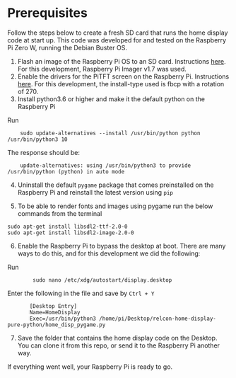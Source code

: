# Prerequisites

Follow the steps below to create a fresh SD card that runs the home display code at start up. This code was developed for and tested on the Raspberry Pi Zero W, running the Debian Buster OS. 

1. Flash an image of the Raspberry Pi OS to an SD card. Instructions [here](https://www.raspberrypi.com/documentation/computers/getting-started.html). For this development, Raspberry Pi Imager v1.7 was used.
2. Enable the drivers for the PiTFT screen on the Raspberry Pi. Instructions [here](https://learn.adafruit.com/adafruit-pitft-28-inch-resistive-touchscreen-display-raspberry-pi/easy-install-2). For this development, the install-type used is fbcp with a rotation of 270.
3. Install python3.6 or higher and make it the default python on the Raspberry Pi

Run
```
    sudo update-alternatives --install /usr/bin/python python /usr/bin/python3 10
```
    
The response should be:

```
    update-alternatives: using /usr/bin/python3 to provide /usr/bin/python (python) in auto mode
```

<!-- Check baseline again:

```
python --version Python 3.7.3 $ python3 --version Python 3.7.3
``` -->

4. Uninstall the default ```pygame``` package that comes preinstalled on the Raspberry Pi and reinstall the latest version using ```pip```

5. To be able to render fonts and images using pygame run the below commands from the terminal
   

```
sudo apt-get install libsdl2-ttf-2.0-0
sudo apt-get install libsdl2-image-2.0-0
```

6. Enable the Raspberry Pi to bypass the desktop at boot. There are many ways to do this, and for this development we did the following:

Run

```
        sudo nano /etc/xdg/autostart/display.desktop
```

Enter the following in the file and save by ```Ctrl + Y```

```
       [Desktop Entry]
       Name=HomeDisplay
       Exec=/usr/bin/python3 /home/pi/Desktop/relcon-home-display-pure-python/home_disp_pygame.py
```

7. Save the folder that contains the home display code on the Desktop. You can clone it from this repo, or send it to the Raspberry Pi another way. 

If everything went well, your Raspberry Pi is ready to go.

